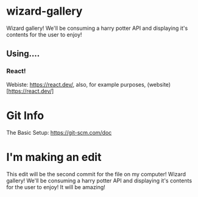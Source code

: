 # wizard-gallery
Wizard gallery! We'll be consuming a harry potter API and displaying it's contents for the user to enjoy!

## Using....

### React!

Webiste: https://react.dev/, also, for example purposes, (website)[https://react.dev/]

# Git Info

The Basic Setup: https://git-scm.com/doc

# I'm making an edit

This edit will be the second commit for the file on my computer!
Wizard gallery! We'll be consuming a harry potter API and displaying it's contents for the user to enjoy! It will be amazing!
